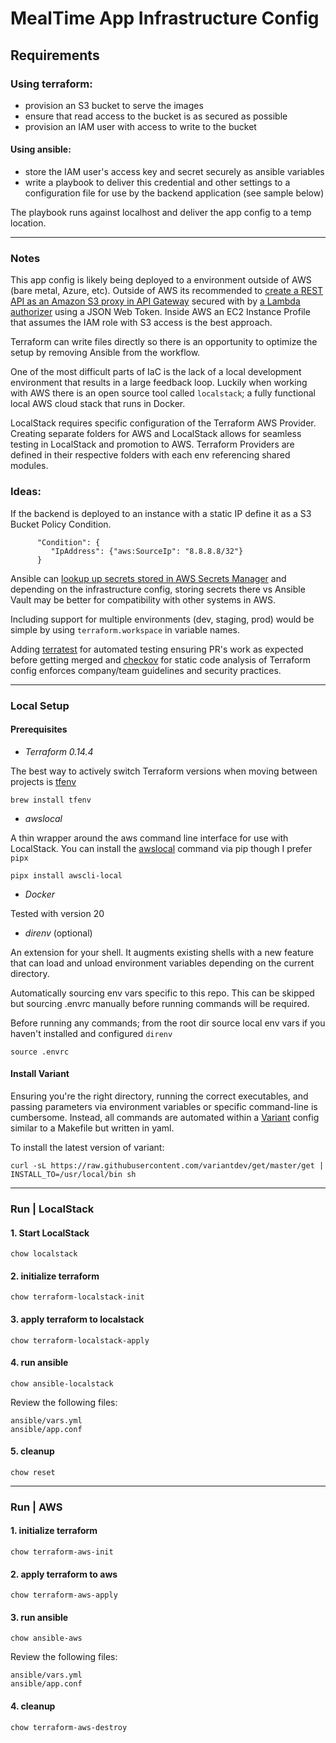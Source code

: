# MealTime App Infrastructure Config

## **Requirements**

### Using terraform:

- provision an S3 bucket to serve the images
- ensure that read access to the bucket is as secured as possible
- provision an IAM user with access to write to the bucket

#### Using ansible:

- store the IAM user's access key and secret securely as ansible variables
- write a playbook to deliver this credential and other settings to a configuration file for use by the backend application (see sample below)

The playbook runs against localhost and deliver the app config to a temp location.

---

### **Notes**

This app config is likely being deployed to a environment outside of AWS (bare metal, Azure, etc).
Outside of AWS its recommended to [create a REST API as an Amazon S3 proxy in API Gateway](https://docs.aws.amazon.com/apigateway/latest/developerguide/integrating-api-with-aws-services-s3.html) secured with by [a Lambda authorizer](https://docs.aws.amazon.com/apigateway/latest/developerguide/apigateway-use-lambda-authorizer.html) using a JSON Web Token. Inside AWS an EC2 Instance Profile that assumes the IAM role with S3 access is the best approach.

Terraform can write files directly so there is an opportunity to optimize the setup by removing Ansible from the workflow.

One of the most difficult parts of IaC is the lack of a local development environment that results in a large feedback loop. Luckily when working with AWS there is an open source tool called `localstack`; a fully functional local AWS cloud stack that runs in Docker.

LocalStack requires specific configuration of the Terraform AWS Provider. Creating separate folders for AWS and LocalStack allows for seamless testing in LocalStack and promotion to AWS. Terraform Providers are defined in their respective folders with each env referencing shared modules.

### **Ideas:**

If the backend is deployed to an instance with a static IP define it as a S3 Bucket Policy Condition.

```
      "Condition": {
         "IpAddress": {"aws:SourceIp": "8.8.8.8/32"}
      }
```

Ansible can [lookup up secrets stored in AWS Secrets Manager](https://docs.ansible.com/ansible/latest/collections/amazon/aws/aws_secret_lookup.html) and depending on the infrastructure config, storing secrets there vs Ansible Vault may be better for compatibility with other systems in AWS.

Including support for multiple environments (dev, staging, prod) would be simple by using `terraform.workspace` in variable names.

Adding [terratest](https://terratest.gruntwork.io/) for automated testing ensuring PR's work as expected before getting merged and [checkov](https://www.checkov.io/) for static code analysis of Terraform config enforces company/team guidelines and security practices.

---

### **Local Setup**

#### **Prerequisites**

- _Terraform 0.14.4_

The best way to actively switch Terraform versions when moving between projects is [tfenv](https://github.com/tfutils/tfenv)

```
brew install tfenv
```

- _awslocal_

A thin wrapper around the aws command line interface for use with LocalStack. You can install the [awslocal](https://github.com/localstack/awscli-local) command via pip though I prefer `pipx`

```
pipx install awscli-local
```

- _Docker_

Tested with version 20

- _direnv_ (optional)

An extension for your shell. It augments existing shells with a new feature that can load and unload environment variables depending on the current directory.

Automatically sourcing env vars specific to this repo. This can be skipped but sourcing .envrc manually before running commands will be required.

Before running any commands; from the root dir source local env vars if you haven't installed and configured `direnv`

```
source .envrc
```

#### **Install Variant**

Ensuring you're the right directory, running the correct executables, and passing parameters via environment variables or specific command-line is cumbersome. Instead, all commands are automated within a [Variant](https://github.com/mumoshu/variant/) config similar to a Makefile but written in yaml.

To install the latest version of variant:

```
curl -sL https://raw.githubusercontent.com/variantdev/get/master/get | INSTALL_TO=/usr/local/bin sh
```

---

### **Run | LocalStack**

#### **1. Start LocalStack**

```
chow localstack
```

#### **2. initialize terraform**

```
chow terraform-localstack-init
```

#### **3. apply terraform to localstack**

```
chow terraform-localstack-apply
```

#### **4. run ansible**

```
chow ansible-localstack
```

Review the following files:

```
ansible/vars.yml
ansible/app.conf
```

#### **5. cleanup**

```
chow reset
```

---

### **Run | AWS**

#### **1. initialize terraform**

```
chow terraform-aws-init
```

#### **2. apply terraform to aws**

```
chow terraform-aws-apply
```

#### **3. run ansible**

```
chow ansible-aws
```

Review the following files:

```
ansible/vars.yml
ansible/app.conf
```

#### **4. cleanup**

```
chow terraform-aws-destroy
```

